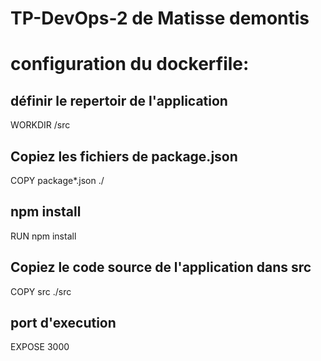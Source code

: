 # TP-DevOps-2 de Matisse demontis

# configuration du dockerfile:
## définir le repertoir de l'application
WORKDIR /src

## Copiez les fichiers de package.json
COPY package*.json ./

## npm install
RUN npm install

## Copiez le code source de l'application dans src
COPY src ./src

## port d'execution 
EXPOSE 3000
